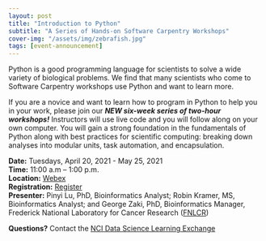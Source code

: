 ```yaml
---
layout: post
title: "Introduction to Python"
subtitle: "A Series of Hands-on Software Carpentry Workshops"
cover-img: "/assets/img/zebrafish.jpg"
tags: [event-announcement]
---
```


Python is a good programming language for scientists to solve a wide variety of biological problems. We find that many scientists who come to Software Carpentry workshops use Python and want to learn more.

If you are a novice and want to learn how to program in Python to help you in your work, please join our ***NEW six-week series of two-hour workshops!*** Instructors will use live code and you will follow along on your own computer. You will gain a strong foundation in the fundamentals of Python along with best practices for scientific computing: breaking down analyses into modular units, task automation, and encapsulation.

**Date:** Tuesdays, April 20, 2021 - May 25, 2021  
**Time:** 11:00 a.m – 1:00 p.m.  
**Location:** [Webex](https://)     
**Registration:** [Register](https://)   
**Presenter:** Pinyi Lu, PhD, Bioinformatics Analyst; Robin Kramer, MS, Bioinformatics Analyst; and George Zaki, PhD, Bioinformatics Manager, Frederick National Laboratory for Cancer Research ([FNLCR](https://frederick.cancer.gov))

**Questions?** Contact the [NCI Data Science Learning Exchange](mailto:NCIDataScienceLearningExchange@mail.nih.gov)
